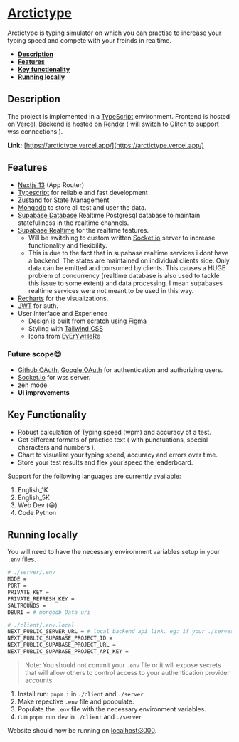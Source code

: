 <a href="https://arctictype.vercel.app/">
    <h1>Arctictype</h1>
</a>

<p >
  Arctictype is typing simulator on which you can practise to increase your typing speed and compete with your freinds in realtime.
</p>

<ul>
<li><a href="#description"><strong>Description</strong></a></li>
<li><a href="#features"><strong>Features</strong></a></li>
<li><a href="#key-functionality"><strong>Key functionality</strong></a></li>
<li><a href="#running-locally"><strong>Running locally</strong></a></li>
<!-- <li></li> -->
</p>
</ul>

## Description

The project is implemented in a [TypeScript](https://www.typescriptlang.org/) environment. Frontend is hosted on [Vercel](https://vercel.com). Backend is hosted on [Render](https://render.com/) ( will switch to [Glitch](https://glitch.com/) to support wss connections ).

**Link:** [https://arctictype.vercel.app/](https://arctictype.vercel.app/)

<!-- <img width="1392" alt="clumsy-keys website base image" src="https://github.com/korebhaumik/Clumsykeys/assets/106856064/529757ae-e126-45c7-94de-0d79b854f3e6"> -->

## Features

- [Nextjs 13](https://nextjs.org/) (App Router)
- [Typescript](https://www.typescriptlang.org/) for reliable and fast development
- [Zustand](https://docs.pmnd.rs/zustand/getting-started/introduction) for State Management
- [Mongodb](https://www.mongodb.com/) to store all test and user the data.
- [Supabase Database](https://supabase.com/docs/guides/database/overview) Realtime Postgresql database to maintain statefullness in the realtime channels.
- [Supabase Realtime](https://supabase.com/docs/guides/realtime) for the realtime features.
  - Will be switching to custom written [Socket.io](https://socket.io/) server to increase functionality and flexibility.
  - This is due to the fact that in supabase realtime services i dont have a backend. The states are maintained on individual clients side. Only data can be emitted and consumed by clients. This causes a HUGE problem of concurrency (realtime database is also used to tackle this issue to some extent) and data processing. I mean supabases realtime services were not meant to be used in this way.
- [Recharts](https://recharts.org/en-US/) for the visualizations.
- [JWT](https://en.wikipedia.org/wiki/JSON_Web_Token) for auth.
- User Interface and Experience
  - Design is built from scratch using [Figma](https://www.figma.com/file/jUopU0nUrYEcxZtcCTdqxg/typing?type=design&node-id=0%3A1&mode=design&t=qXZ2ZFJC1K4fpvhz-1)
  - Styling with [Tailwind CSS](https://tailwindcss.com)
  - Icons from [EvErYwHeRe](https://media.tenor.com/x8v1oNUOmg4AAAAd/rickroll-roll.gif)

### Future scope😊

- [Github OAuth](https://docs.github.com/en/apps/oauth-apps/building-oauth-apps/authorizing-oauth-apps), [Google OAuth](https://docs.github.com/en/apps/oauth-apps/building-oauth-apps/authorizing-oauth-apps) for authentication and authorizing users.
- [Socket.io](https://socket.io/) for wss server.
- zen mode
- <strong>Ui improvements</strong>

## Key Functionality

- Robust calculation of Typing speed (wpm) and accuracy of a test.
- Get different formats of practice text ( with punctuations, special characters and numbers ).
- Chart to visualize your typing speed, accuracy and errors over time.
- Store your test results and flex your speed the leaderboard.

Support for the following languages are currently available:

1. English_1K
2. English_5K
3. Web Dev (😁)
4. Code Python

## Running locally

You will need to have the necessary environment variables setup in your `.env` files.

```bash
# ./server/.env
MODE =
PORT =
PRIVATE_KEY =
PRIVATE_REFRESH_KEY =
SALTROUNDS =
DBURI = # mongodb Data uri
```

```bash
# ./client/.env.local
NEXT_PUBLIC_SERVER_URL = # local backend api link. eg: if your ./server/.env has PORT = 3001 then (http/https)://(ipAddress/domain):3001 
NEXT_PUBLIC_SUPABASE_PROJECT_ID =
NEXT_PUBLIC_SUPABASE_PROJECT_URL =
NEXT_PUBLIC_SUPABASE_PROJECT_API_KEY =
```

> Note: You should not commit your `.env` file or it will expose secrets that will allow others to control access to your authentication provider accounts.

1. Install run: `pnpm i` in `./client` and `./server`
2. Make repective `.env` file and poopulate.
3. Populate the `.env` file with the necessary environment variables.
4. run `pnpm run dev` in `./client` and `./server`



Website should now be running on [localhost:3000](http://localhost:3000/).

<!-- ## Running the docker

```bash
docker login
docker pull korebhaumik/clumsy-keys.
docker run -env-file .env -p 3000:3000 korebhaumik/clumsy-keys
```
-->

<!-- > Note: If the docker image is not available (repo is privated), you can build it locally by running `docker build -t clumsy-keys.` in the root directory of the project. -->
